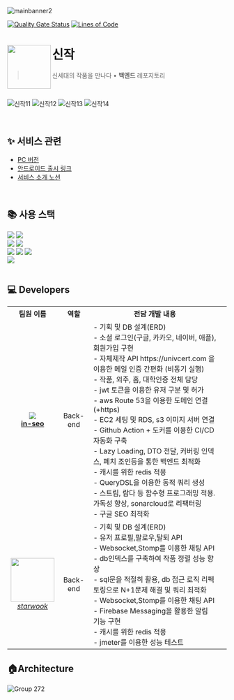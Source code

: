 ![mainbanner2](https://user-images.githubusercontent.com/94730032/227761473-096957f6-9e00-4445-ac17-9d8b506c120b.png)


[![Quality Gate Status](https://sonarcloud.io/api/project_badges/measure?project=SINZAK_sinzak-backend&metric=alert_status)](https://sonarcloud.io/summary/new_code?id=SINZAK_sinzak-backend)
[![Lines of Code](https://sonarcloud.io/api/project_badges/measure?project=SINZAK_sinzak-backend&metric=ncloc)](https://sonarcloud.io/summary/new_code?id=SINZAK_sinzak-backend)
<br/>

# 신작<img src="https://user-images.githubusercontent.com/94730032/227760633-e1786878-1ef3-4d35-90f7-646e8bf4d145.jpg" align=left width=100>

> 신세대의 작품을 만나다 • <b>백엔드</b> 레포지토리

<br/>

![신작11](https://user-images.githubusercontent.com/94730032/227761283-52be3d97-8346-4c8b-84df-0f321e8c4dc8.jpg)
![신작12](https://user-images.githubusercontent.com/94730032/227761284-1e50a9d5-bb5d-448e-b105-ee0435e1a12a.jpg)
![신작13](https://user-images.githubusercontent.com/94730032/227761286-9c7a9601-57e7-4169-bd8d-41bc0605eaa7.jpg)
![신작14](https://user-images.githubusercontent.com/94730032/227761288-ca107f35-8a2d-4810-9708-741479c51d0a.jpg)

<br/>

## ✨ 서비스 관련
- [PC 버전](https://sinzak.net)
- [안드로이드 출시 링크](https://play.google.com/store/apps/details?id=io.sinzak.android&pli=1)
- [서비스 소개 노션]()

<br>

## 📚 사용 스택
<div align="left">
<div>
<img src="https://img.shields.io/badge/Spring Boot-6DB33F?style=flat-square&logo=Spring Boot&logoColor=white">
<img src="https://img.shields.io/badge/Gradle-02303A?style=flat-square&logo=Gradle&logoColor=white">
</div>

<div>
<img src="https://img.shields.io/badge/MySQL-4479A1.svg?style=flat-square&logo=MySQL&logoColor=white">
<img src="https://img.shields.io/badge/Redis-DC382D?style=flat-square&logo=Redis&logoColor=white">
</div>

<div>
<img src="https://img.shields.io/badge/Amazon AWS-232F3E?style=flat-square&logo=Amazon AWS&logoColor=white">
<img src="https://img.shields.io/badge/Docker-2496ED?style=flat-square&logo=Docker&logoColor=white">
<img src="https://img.shields.io/badge/JSON Web Tokens-000000?style=flat-square&logo=JSON Web Tokens&logoColor=white">
</div>

<div>
<img src="https://img.shields.io/badge/SonarCloud-F3702A?style=flat-square&logo=SonarCloud&logoColor=white">
</div>

</div>

<br/>


## 💻 Developers
<table>
  <tr>
    <th>팀원 이름</th>
    <th>역할</th>
    <th>전담 개발 내용</th>
  </tr>
  <tr align = "center">
    <td>
      <img src="https://github.com/in-seo.png?size=100">
            <br>
      <a href="https://github.com/in-seo"><strong>in-seo</strong></a>
    </td>
    <td>Back-end</td>
    <td align = "left">
    - 기획 및 DB 설계(ERD) <br>
    - 소셜 로그인(구글, 카카오, 네이버, 애플), 회원가입 구현 <br>
    - 자체제작 API https://univcert.com 을 이용한 메일 인증 간편화 (비동기 실행) <br>
    - 작품, 외주, 홈, 대학인증 전체 담당 <br>
    - jwt 토큰을 이용한 유저 구분 및 허가 <br>
    - aws Route 53을 이용한 도메인 연결(+https) <br>
    - EC2 세팅 및 RDS, s3 이미지 서버 연결 <br>
    - Github Action + 도커를 이용한 CI/CD 자동화 구축 <br>
    - Lazy Loading, DTO 전달, 커버링 인덱스, 페치 조인등을 통한 백엔드 최적화 <br>
    - 캐시를 위한 redis 적용 <br>
    - QueryDSL을 이용한 동적 쿼리 생성 <br>
    - 스트림, 람다 등 함수형 프로그래밍 적용. 가독성 향상, sonarcloud로 리팩터링 <br>
    - 구글 SEO 최적화 <br>
    </td>
  </tr>
  <tr align = "center">
    <td>
    <img src="https://github.com/starwook.png?size=100" width="100">
          <br>
    <a href="https://github.com/starwook"><I>starwook</I></a>
    </td>
    <td>Back-end</td>
    <td align = "left">
    - 기획 및 DB 설계(ERD) <br>
    - 유저 프로필,팔로우,탈퇴 API  <br>
    - Websocket,Stomp를 이용한 채팅 API <br>
    - db인덱스를 구축하여 작품 정렬 성능 향상 <br>
    - sql문을 적절히 활용, db 접근 로직 리펙토링으로 N+1문제 해결 및 쿼리 최적화 <br>
    - Websocket,Stomp를 이용한 채팅 API <br>
    - Firebase Messaging을 활용한 알림 기능 구현 <br>
    - 캐시를 위한 redis 적용 <br>
    - jmeter를 이용한 성능 테스트  <br>
    <td></td>
  </tr>
</table>


## 🏠Architecture
![Group 272](https://user-images.githubusercontent.com/94730032/227763086-1e45b784-f294-40e8-8700-f650c1b308be.svg)
